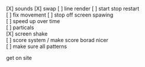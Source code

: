 [X] sounds
[X] swap 
[ ] line render
[ ] start stop restart  
[ ] fix movement
[ ] stop off screen spawing  
[ ] speed up over time  
[ ] particals  
[X] screen shake  
[ ] score system / make score borad nicer  
[ ] make sure all patterns  
  
get on site   
